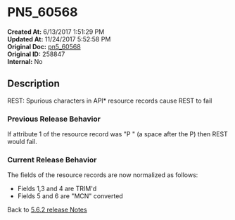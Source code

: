 # PN5_60568

**Created At:** 6/13/2017 1:51:29 PM  
**Updated At:** 11/24/2017 5:52:58 PM  
**Original Doc:** [pn5_60568](https://docs.jbase.com/36526-5-6-2-release-notes/pn5_60568)  
**Original ID:** 258847  
**Internal:** No  

## Description

REST: Spurious characters in API\* resource records cause REST to fail

### Previous Release Behavior

If attribute 1 of the resource record was "P " (a space after the P) then REST would fail.

### Current Release Behavior

The fields of the resource records are now normalized as follows:

- Fields 1,3 and 4 are TRIM'd
- Fields 5 and 6 are "MCN" converted

Back to [5.6.2 release Notes](./../README.md)
